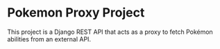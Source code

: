 # Pokemon Proxy Project

This project is a Django REST API that acts as a proxy to fetch Pokémon abilities from an external API.
